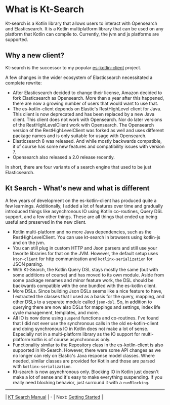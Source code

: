 # What is Kt-Search 

Kt-search is a Kotlin library that allows users to interact with Opensearch and Elasticsearch. It is a Kotlin multiplatform library that can be used on any platform that Kotlin can compile to. Currently, the jvm and js platforms are supported. 

## Why a new client?

Kt-search is the successor to my popular [es-kotlin-client](https://github.com/jillesvangurp/es-kotlin-client) project.

A few changes in the wider ecosystem of Elasticsearch necessitated a complete rewrite:

- After Elasticsearch decided to change their license, Amazon decided to fork Elasticsearch as Opensearch. More than a year after this happened, there are now a growing number of users that would want to use that.
- The es-kotlin-client depends on Elastic's RestHighLevel client for Java. This client is now deprecated and has been replaced by a new Java client. This client does not work with Opensearch. Nor do later versions of the RestHighLevelClient work with Opensearch. The Opensearch version of the RestHighLevelClient was forked as well and uses different package names and is only suitable for usage with Opensearch.
- Elasticsearch 8 was released. And while mostly backwards compatible, it of course has some new features and compatibility issues with version 7.
- Opensearch also released a 2.0 release recently.

In short, there are four variants of a search engine that used to be just Elasticsearch.

## Kt Search - What's new and what is different

A few years of development on the es-kotlin-client has produced quite a few learnings. Additionally, I added a lot of features over time and gradually introduced things like asynchronous IO using Kotlin co-routines, Query DSL support, and a few other things. These are all things that ended up being useful and preserved in the new client.

- Kotlin multi-platform and no more Java dependencies, such as the RestHighLevelClient. You can use kt-search in browsers using kotlin-js and on the jvm.
- You can still plug in custom HTTP and Json parsers and still use your favorite libraries for that on the JVM. However, the default setup uses `ktor-client` for http communication and `kotlinx-serialization` for JSON parsing.
- With Kt-Search, the Kotlin Query DSL stays mostly the same (but with some additions of course) and has moved to its own module. Aside from some package renames and minor feature work, the DSL should be backwards compatible with the one bundled with the es-kotlin client.
- More DSLs. Since building Json DSLs seems like a nice feature to have, I extracted the classes that I used as a basis for the query, mapping, and other DSLs to a separate module called `json-dsl`. So, in addition to querying there are now also DSLs for mappings and settings, index life cycle management, templates, and more.
- All IO is now done using `suspend` functions and co-routines. I've found that I did not ever use the synchronous calls in the old es-kotlin-client and doing synchronous IO in Kotlin does not make a lot of sense. Especially not in a multi-platform library as the IO support for multi-platform kotlin is of course asynchronous only.
- Functionality similar to the Repository class in the es-kotlin-client is also supported in Kt-Search. However, there were some API changes as we no longer can rely on Elastic's Java response model classes. Where needed, similar classes are provided for Kotlin and those are parsed with `kotlinx-serialization`.
- Kt-search is now asynchronous only. Blocking IO in Kotlin just doesn't make a lot of sense and it's easy to make everything suspending. If you really need blocking behavior, just surround it with a `runBlocking`.

---

| [KT Search Manual](README.md) | - | Next: [Getting Started](GettingStarted.md) |